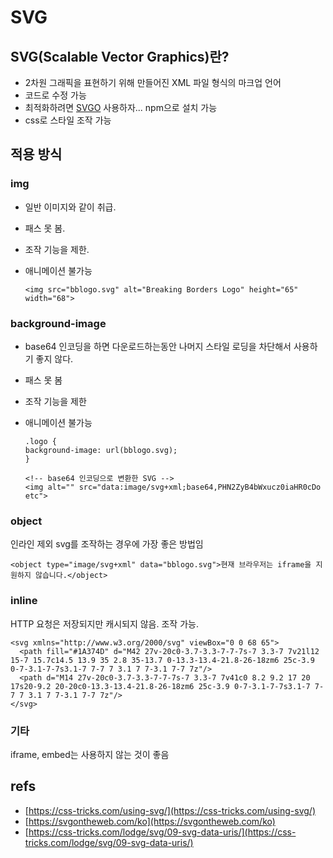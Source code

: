 # SVG

## SVG\(Scalable Vector Graphics\)란?

* 2차원 그래픽을 표현하기 위해 만들어진 XML 파일 형식의 마크업 언어
* 코드로 수정 가능
* 최적화하려면 [SVGO](https://github.com/svg/svgo) 사용하자... npm으로 설치 가능
* css로 스타일 조작 가능

## 적용 방식

### img

* 일반 이미지와 같이 취급. 
* 패스 못 봄.
* 조작 기능을 제한.
* 애니메이션 불가능

  ```text
  <img src="bblogo.svg" alt="Breaking Borders Logo" height="65" width="68">
  ```

### background-image

* base64 인코딩을 하면 다운로드하는동안 나머지 스타일 로딩을 차단해서 사용하기 좋지 않다.
* 패스 못 봄
* 조작 기능을 제한
* 애니메이션 불가능

  ```text
  .logo {
  background-image: url(bblogo.svg);
  }
  ```

  ```text
  <!-- base64 인코딩으로 변환한 SVG -->
  <img alt="" src="data:image/svg+xml;base64,PHN2ZyB4bWxucz0iaHR0cDo etc">
  ```

### object

인라인 제외 svg를 조작하는 경우에 가장 좋은 방법임

```text
<object type="image/svg+xml" data="bblogo.svg">현재 브라우저는 iframe을 지원하지 않습니다.</object>
```

### inline

HTTP 요청은 저장되지만 캐시되지 않음. 조작 가능.

```text
<svg xmlns="http://www.w3.org/2000/svg" viewBox="0 0 68 65">
  <path fill="#1A374D" d="M42 27v-20c0-3.7-3.3-7-7-7s-7 3.3-7 7v21l12 15-7 15.7c14.5 13.9 35 2.8 35-13.7 0-13.3-13.4-21.8-26-18zm6 25c-3.9 0-7-3.1-7-7s3.1-7 7-7 7 3.1 7 7-3.1 7-7 7z"/>
  <path d="M14 27v-20c0-3.7-3.3-7-7-7s-7 3.3-7 7v41c0 8.2 9.2 17 20 17s20-9.2 20-20c0-13.3-13.4-21.8-26-18zm6 25c-3.9 0-7-3.1-7-7s3.1-7 7-7 7 3.1 7 7-3.1 7-7 7z"/>
</svg>
```

### 기타

iframe, embed는 사용하지 않는 것이 좋음

## refs

* [https://css-tricks.com/using-svg/](https://css-tricks.com/using-svg/)
* [https://svgontheweb.com/ko](https://svgontheweb.com/ko)
* [https://css-tricks.com/lodge/svg/09-svg-data-uris/](https://css-tricks.com/lodge/svg/09-svg-data-uris/)


